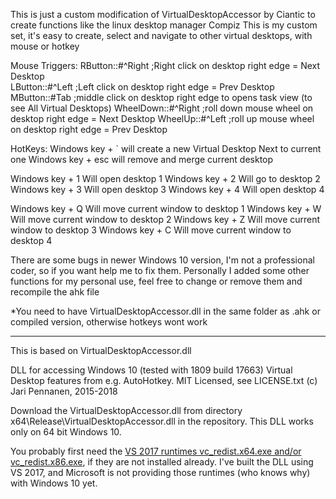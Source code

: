This is just a custom modification of VirtualDesktopAccessor by  Ciantic to create functions like the linux desktop manager Compiz
This is my custom set, it's easy to create, select and navigate to other virtual desktops, with mouse or hotkey

Mouse Triggers:
RButton::#^Right	;Right click on desktop right edge = Next Desktop	
LButton::#^Left		;Left click on desktop right edge = Prev Desktop
MButton::#Tab		;middle click on desktop right edge to opens task view (to see All Virtual Desktops)
WheelDown::#^Right	;roll down mouse wheel on desktop right edge = Next Desktop
WheelUp::#^Left	;roll up mouse wheel on desktop right edge = Prev Desktop

HotKeys: 
Windows key + `  will create a new Virtual Desktop Next to current one
Windows key + esc will remove and merge current desktop

Windows key + 1  Will open desktop 1
Windows key + 2  Will go to desktop 2
Windows key + 3  Will open desktop 3
Windows key + 4  Will open desktop 4

Windows key + Q  Will move current window to desktop 1
Windows key + W  Will move current window to desktop 2
Windows key + Z  Will move current window to desktop 3
Windows key + C  Will move current window to desktop 4

There are some bugs in newer Windows 10 version, I'm not a professional coder, so if you want help me to fix them.
Personally I added some other functions for my personal use, feel free to change or remove them and recompile the ahk file

*You need to have VirtualDesktopAccessor.dll in the same folder as .ahk or compiled version, otherwise hotkeys wont work

------------------------------------------

This is based on VirtualDesktopAccessor.dll

DLL for accessing Windows 10 (tested with 1809 build 17663) Virtual Desktop features from e.g. AutoHotkey. MIT Licensed, see LICENSE.txt (c) Jari Pennanen, 2015-2018

Download the VirtualDesktopAccessor.dll from directory x64\Release\VirtualDesktopAccessor.dll in the repository. This DLL works only on 64 bit Windows 10.

You probably first need the [VS 2017 runtimes vc_redist.x64.exe and/or vc_redist.x86.exe](https://support.microsoft.com/en-us/help/2977003/the-latest-supported-visual-c-downloads), if they are not installed already. I've built the DLL using VS 2017, and Microsoft is not providing those runtimes (who knows why) with Windows 10 yet.
